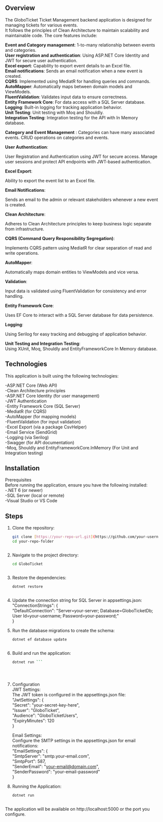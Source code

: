 ## Overview
The GloboTicket Ticket Management backend application is designed for managing tickets for various events.  
It follows the principles of Clean Architecture to maintain scalability and maintainable code. The core features include:  

**Event and Category management**: 1-to-many relationship between events and categories.  
**User registration and authentication**: Using ASP.NET Core Identity and JWT for secure user authentication.  
**Excel export**: Capability to export event details to an Excel file.  
**Email notifications**: Sends an email notification when a new event is created.  
**CQRS**: Implemented using MediatR for handling queries and commands.  
**AutoMapper**: Automatically maps between domain models and ViewModels.  
**FluentValidation**: Validates input data to ensure correctness.   
**Entity Framework Core**: For data access with a SQL Server database.  
**Logging**: Built-in logging for tracking application behavior.  
**Unit Testing**: Unit testing with Moq and Shouldly.  
**Integration Testing**: Integration testing for the API with In Memory database.    

**Category and Event Management** :
Categories can have many associated events.
CRUD operations on categories and events.  

**User Authentication**:

User Registration and Authentication using JWT for secure access.
Manage user sessions and protect API endpoints with JWT-based authentication.  

**Excel Export**:

Ability to export the event list to an Excel file.  

**Email Notifications**:

Sends an email to the admin or relevant stakeholders whenever a new event is created.  

**Clean Architecture**:

Adheres to Clean Architecture principles to keep business logic separate from infrastructure.  

**CQRS (Command Query Responsibility Segregation)**:

Implements CQRS pattern using MediatR for clear separation of read and write operations.  

**AutoMapper**:

Automatically maps domain entities to ViewModels and vice versa.  

**Validation**:

Input data is validated using FluentValidation for consistency and error handling.  

**Entity Framework Core**:

Uses EF Core to interact with a SQL Server database for data persistence.  

**Logging**:

Using Serilog for easy tracking and debugging of application behavior.  

**Unit Testing and Integration Testing**:  
Using XUnit, Moq, Shouldly and EntityFrameworkCore In Memory database.  

## Technologies  
This application is built using the following technologies:  

-ASP.NET Core (Web API)  
-Clean Architecture principles  
-ASP.NET Core Identity (for user management)  
-JWT Authentication  
-Entity Framework Core (SQL Server)  
-MediatR (for CQRS)   
-AutoMapper (for mapping models)  
-FluentValidation (for input validation)  
-Excel Export (via a package CsvHelper)  
-Email Service (SendGrid)  
-Logging (via Serilog)  
-Swagger (for API documentation)  
-Moq, Shouldly and EntityFrameworkCore.InMemory (For Unit and Integration testing)  

## Installation
Prerequisites  
Before running the application, ensure you have the following installed:  
-.NET 6 (or newer)  
-SQL Server (local or remote)  
-Visual Studio or VS Code  

## Steps  
1. Clone the repository:  
   ```bash
   git clone [https://your-repo-url.git](https://github.com/your-username/GloboTicket.git)
   cd your-repo-folder



2. Navigate to the project directory:
   ```bash
   cd GloboTicket



3. Restore the dependencies:
   ```bash
   dotnet restore



4. Update the connection string for SQL Server in appsettings.json:
"ConnectionStrings": {  
  "DefaultConnection": "Server=your-server; Database=GloboTicketDb; User Id=your-username; Password=your-password;"  
}  



6. Run the database migrations to create the schema:
   ```bash
   dotnet ef database update



7. Build and run the application:
   ```bash
   dotnet run ```


 
8. Configuration  
JWT Settings:  
 The JWT token is configured in the appsettings.json file:  
"JwtSettings": {  
  "Secret": "your-secret-key-here",  
  "Issuer": "GloboTicket",  
  "Audience": "GloboTicketUsers",  
  "ExpiryMinutes": 120  
}  

   Email Settings:  
   Configure the SMTP settings in the appsettings.json for email notifications:  
   "EmailSettings": {  
     "SmtpServer": "smtp.your-email.com",  
     "SmtpPort": 587,  
     "SenderEmail": "your-email@domain.com",  
     "SenderPassword": "your-email-password"  
   }  

8. Running the Application:  
   ```bash
   dotnet run



The application will be available on http://localhost:5000 or the port you configure.
